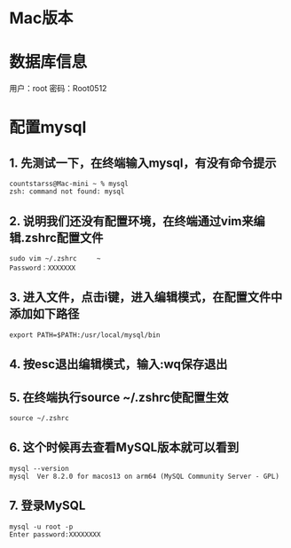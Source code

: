 # Mac版本

# 数据库信息
用户：root
密码：Root0512

# 配置mysql
## 1. 先测试一下，在终端输入mysql，有没有命令提示
	countstarss@Mac-mini ~ % mysql
	zsh: command not found: mysql
## 2. 说明我们还没有配置环境，在终端通过vim来编辑.zshrc配置文件
	sudo vim ~/.zshrc     ~
	Password：XXXXXXX
## 3. 进入文件，点击i键，进入编辑模式，在配置文件中添加如下路径
	export PATH=$PATH:/usr/local/mysql/bin
## 4. 按esc退出编辑模式，输入:wq保存退出
## 5. 在终端执行source ~/.zshrc使配置生效
	source ~/.zshrc
## 6. 这个时候再去查看MySQL版本就可以看到
	mysql --version
	mysql  Ver 8.2.0 for macos13 on arm64 (MySQL Community Server - GPL)
## 7. 登录MySQL
	mysql -u root -p
	Enter password:XXXXXXXX
